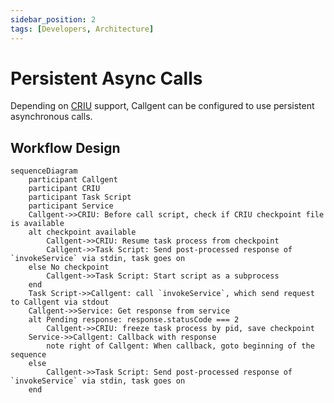 ```yaml
---
sidebar_position: 2
tags: [Developers, Architecture]
---
```


# Persistent Async Calls

Depending on [CRIU](https://criu.org/Main_Page) support, Callgent can be configured to use persistent asynchronous calls.

## Workflow Design

```mermaid
sequenceDiagram
    participant Callgent
    participant CRIU
    participant Task Script
    participant Service
    Callgent->>CRIU: Before call script, check if CRIU checkpoint file is available
    alt checkpoint available
        Callgent->>CRIU: Resume task process from checkpoint
        Callgent->>Task Script: Send post-processed response of `invokeService` via stdin, task goes on
    else No checkpoint
        Callgent->>Task Script: Start script as a subprocess
    end
    Task Script->>Callgent: call `invokeService`, which send request to Callgent via stdout
    Callgent->>Service: Get response from service
    alt Pending response: response.statusCode === 2
        Callgent->>CRIU: freeze task process by pid, save checkpoint
    Service->>Callgent: Callback with response
        note right of Callgent: When callback, goto beginning of the sequence
    else
        Callgent->>Task Script: Send post-processed response of `invokeService` via stdin, task goes on
    end
```
